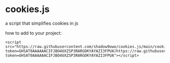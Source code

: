# cookies.js
a script that simplifies cookies in js

how to add to your project:
```
<script src="https://raw.githubusercontent.com/shadow9owo/cookies.js/main/cookies.js?token=GHSAT0AAAAAACIFJBO4UXZSP3RARGOKYAYAZI3FPUA)https://raw.githubusercontent.com/shadow9owo/cookies.js/main/cookies.js?token=GHSAT0AAAAAACIFJBO4UXZSP3RARGOKYAYAZI3FPUA"></script>
```
